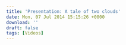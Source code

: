 ```yaml
---
title: 'Presentation: A tale of two clouds'
date: Mon, 07 Jul 2014 15:15:26 +0000
download: ''
draft: false
tags: [Videos]
---
```


